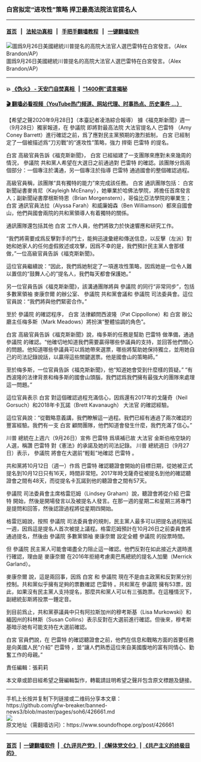 ### 白宫拟定“进攻性”策略  捍卫最高法院法官提名人
------------------------

#### [首页](https://github.com/gfw-breaker/banned-news3/blob/master/README.md) &nbsp;&nbsp;|&nbsp;&nbsp; [法轮功真相](https://github.com/begood0513/basic/blob/master/README.md)  &nbsp;&nbsp;|&nbsp;&nbsp; [手把手翻墙教程](https://github.com/gfw-breaker/guides/wiki)  &nbsp;&nbsp;|&nbsp;&nbsp; [一键翻墙软件](https://github.com/gfw-breaker/nogfw/blob/master/README.md)  



<div><img alt="圖爲9月26日美國總統川普提名的高院大法官人選巴雷特在白宮發言。（Alex Brandon/AP）" src="https://img.soundofhope.org/2020-09/9-28-3-1-1601308009824.jpg"/>
<br/><figcaption class="caption">
 圖爲9月26日美國總統川普提名的高院大法官人選巴雷特在白宮發言。（Alex Brandon/AP）
</figcaption></div><hr/>

#### 💥 [《伪火》 - 天安门自焚真相 ](http://158.247.195.190:10000/videos/blog/weihuo.html)&nbsp; |&nbsp; [“1400例”谎言揭秘  ](http://158.247.195.190:10000/videos/blog/jiexi1400.html)

#### [ 🎬  翻墙必看视频（YouTube热门频道、网站代理、时事热点、历史事件 ...）](https://github.com/gfw-breaker/links/blob/master/banned.md)

<div><div class="Content__Wrapper sc-1bvya0-0 grZQxZ">
 <p class="meta-top">
  <span class="meta">
   【希望之聲2020年9月28日】（本臺記者凌浩綜合報導）
  </span>
  據《福克斯新聞》週一（9月28日）獨家報道，在
  <ok href="/term/1191?lang=b5">
   參議院
  </ok>
  即將對最高法院
  <ok href="/term/101730?lang=b5">
   大法官提名人
  </ok>
  <ok href="/term/131688?lang=b5">
   巴雷特
  </ok>
  （Amy Coney Barrett）進行確認之前，爲了應對民主黨預期的激烈抵制，
  <ok href="/term/1388?lang=b5">
   白宮
  </ok>
  已經制定了一個被描述爲“刀刃戰”的“進攻性”策略，強力
  <ok href="/term/86134?lang=b5">
   捍衛
  </ok>
  <ok href="/term/131688?lang=b5">
   巴雷特
  </ok>
  的提名。
 </p>
 <p>
  <ok href="/term/1388?lang=b5">
   白宮
  </ok>
  高級官員告訴《福克斯新聞》，
  <ok href="/term/1388?lang=b5">
   白宮
  </ok>
  已經組建了一支團隊來應對未來幾周的情況，
  <ok href="/term/1191?lang=b5">
   參議院
  </ok>
  共和黨人希望在大選日之前通過對
  <ok href="/term/131688?lang=b5">
   巴雷特
  </ok>
  的確認。該團隊分爲兩個部分：一個專注於溝通，另一個專注於指導
  <ok href="/term/131688?lang=b5">
   巴雷特
  </ok>
  通過國會的整個確認過程。
 </p>
 <div class="AD_Embed__Wrap-sc-1xslmin-0 igMuqX module desktop">
  <div>
  </div>
 </div>
 <p>
  高級官員稱，該團隊“具有獨特的能力”來完成該任務。
  <ok href="/term/1388?lang=b5">
   白宮
  </ok>
  通訊團隊包括：
  <ok href="/term/1388?lang=b5">
   白宮
  </ok>
  新聞祕書麥肯尼（Kayleigh McEnany），她畢業於哈佛法學院，將擔任首席發言人；副新聞祕書摩根斯特恩（Brian Morgenstern），哥倫比亞法學院的畢業生；
  <ok href="/term/1388?lang=b5">
   白宮
  </ok>
  通訊官員法拉（Alyssa Farah）和威廉姆森（Ben Williamson）都來自國會山，他們與國會兩院的共和黨領導人有着獨特的關係。
 </p>
 <p>
  通訊團隊還包括其他
  <ok href="/term/1388?lang=b5">
   白宮
  </ok>
  工作人員，他們將致力於快速響應和研究工作。
 </p>
 <p>
  “我們將需要成爲反擊對手的鬥士，能夠迅速彙總和傳送信息，以反擊（左派）對她和她家人的任何虛假敘述或攻擊，因爲不幸的是，我們預計民主黨人會那樣做，”一位高級官員告訴《福克斯新聞》。
 </p>
 <p>
  這位官員繼續說：“因此，我們爲她制定了一項進攻性策略，因爲她是一位令人難以置信的“鼓舞人心的”提名人，我們每天都會保護她。”
 </p>
 <p>
  另一位官員告訴《福克斯新聞》，該溝通團隊將與
  <ok href="/term/1191?lang=b5">
   參議院
  </ok>
  的同行“非常同步”，包括
  <ok href="/term/189992?lang=b5">
   多數黨領袖
  </ok>
  <ok href="/term/1192?lang=b5">
   麥康奈爾
  </ok>
  的辦公室、
  <ok href="/term/1191?lang=b5">
   參議院
  </ok>
  共和黨會議和
  <ok href="/term/1191?lang=b5">
   參議院
  </ok>
  司法委員會。這位官員說：“我們將與他們緊密合作。”
 </p>
 <p>
  至於
  <ok href="/term/1191?lang=b5">
   參議院
  </ok>
  的確認程序，
  <ok href="/term/1388?lang=b5">
   白宮
  </ok>
  法律顧問西波隆（Pat Cippollone）和
  <ok href="/term/1388?lang=b5">
   白宮
  </ok>
  辦公廳主任梅多斯（Mark Meadows）將扮演“整體協調的角色”。
 </p>
 <p>
  <ok href="/term/1388?lang=b5">
   白宮
  </ok>
  高級官員告訴《福克斯新聞》說，梅多斯的任務是幫助
  <ok href="/term/131688?lang=b5">
   巴雷特
  </ok>
  做準備，通過
  <ok href="/term/1191?lang=b5">
   參議院
  </ok>
  的確認。“他確切地知道我們需要贏得哪些參議員的支持，並回答他們關心的問題。他知道哪些參議員可以爲她帶來選票，哪些將幫助她保持獨立，並用她自己的司法記錄說話，以贏得這些關鍵選票。他是國會山的策略師。”
 </p>
 <p>
  至於梅多斯，一位官員告訴《福克斯新聞》，他“知道她會受到什麼樣的質疑。” “有西波隆的法律背景和梅多斯的國會山頭腦，我們認爲我們擁有最強大的團隊來處理這一問題。”
 </p>
 <p>
  這位官員表示
  <ok href="/term/1388?lang=b5">
   白宮
  </ok>
  對這個確認過程充滿信心，因爲還有2017年的戈薩奇（Neil Gorsuch）和2018年卡瓦諾（Brett Kavanaugh）
  <ok href="/term/28528?lang=b5">
   大法官
  </ok>
  的確認經驗。
 </p>
 <p>
  這位官員說：“從戰略意義講，我們瞭解這一過程。我們已經有通過了兩次確認的豐富經驗。我們有一支
  <ok href="/term/1388?lang=b5">
   白宮
  </ok>
  顧問團隊，他們知道會發生什麼，我們充滿了信心。”
 </p>
 <p>
  <ok href="/term/1041?lang=b5">
   川普
  </ok>
  總統在上週六（9月26日）宣佈
  <ok href="/term/131688?lang=b5">
   巴雷特
  </ok>
  爲填補已故
  <ok href="/term/28528?lang=b5">
   大法官
  </ok>
  金斯伯格空缺的人選，稱讚
  <ok href="/term/131688?lang=b5">
   巴雷特
  </ok>
  對《憲法》的承諾及她的司法記錄。
  <ok href="/term/1041?lang=b5">
   川普
  </ok>
  總統週日（9月27日）表示，
  <ok href="/term/1191?lang=b5">
   參議院
  </ok>
  將會在大選前“輕鬆”地確認
  <ok href="/term/131688?lang=b5">
   巴雷特
  </ok>
  。
 </p>
 <div class="AD_Embed__Wrap-sc-1xslmin-0 igMuqX module desktop">
  <div>
  </div>
 </div>
 <p>
  共和黨將10月12日（週一）作爲
  <ok href="/term/131688?lang=b5">
   巴雷特
  </ok>
  確認聽證會開始的目標日期，從她被正式提名到10月12日只有16天，時間非常短。2017年時戈薩奇從被提名到他的確認聽證會之間有48天，而從提名卡瓦諾到他的聽證會之間有57天。
 </p>
 <p>
  <ok href="/term/1191?lang=b5">
   參議院
  </ok>
  司法委員會主席格雷厄姆（Lindsey Graham）說，聽證會將從介紹
  <ok href="/term/131688?lang=b5">
   巴雷特
  </ok>
  開始，然後是開場發言以及被提名人發言。在那一週的星期二和星期三將專門是提問和回答，然後認證過程將從星期四開始。
 </p>
 <p>
  格雷厄姆說，按照
  <ok href="/term/1191?lang=b5">
   參議院
  </ok>
  司法委員會的規則，民主黨人最多可以把提名過程拖延一週，因爲這是提名人首次被提上議程。格雷厄姆預計在10月26日之前委員會將通過提名，然後由
  <ok href="/term/1191?lang=b5">
   參議院
  </ok>
  <ok href="/term/189992?lang=b5">
   多數黨領袖
  </ok>
  <ok href="/term/1192?lang=b5">
   麥康奈爾
  </ok>
  設定全體
  <ok href="/term/1191?lang=b5">
   參議院
  </ok>
  的投票時間。
 </p>
 <p>
  但
  <ok href="/term/1191?lang=b5">
   參議院
  </ok>
  民主黨人可能會竭盡全力阻止這一確認。他們反對在如此接近大選時進行確認，理由是
  <ok href="/term/1192?lang=b5">
   麥康奈爾
  </ok>
  在2016年拒絕考慮奧巴馬總統的提名人加蘭（Merrick Garland）。
 </p>
 <p>
  <ok href="/term/1192?lang=b5">
   麥康奈爾
  </ok>
  說，這是兩回事，因爲
  <ok href="/term/1388?lang=b5">
   白宮
  </ok>
  和
  <ok href="/term/1191?lang=b5">
   參議院
  </ok>
  現在不是由主政黨和反對黨分別控制。共和黨似乎擁有足夠的票數確認
  <ok href="/term/131688?lang=b5">
   巴雷特
  </ok>
  。共和黨在
  <ok href="/term/1191?lang=b5">
   參議院
  </ok>
  擁有53票，因此，如果沒有民主黨人支持提名，那麼共和黨人可以有三張跑票。在這種情況下，副總統彭斯將投票一錘定音。
 </p>
 <p>
  到目前爲止，共和黨蔘議員中只有阿拉斯加州的穆考斯基（Lisa Murkowski）和緬因州的科林斯（Susan Collins）表示反對在大選前進行確認。但後來，穆考斯基暗示她有可能支持在大選前確認。
 </p>
 <p>
  <ok href="/term/1388?lang=b5">
   白宮
  </ok>
  官員們說，在
  <ok href="/term/131688?lang=b5">
   巴雷特
  </ok>
  的確認聽證會之前，他們在信息和戰略方面的首要任務是向美國人民“介紹”
  <ok href="/term/131688?lang=b5">
   巴雷特
  </ok>
  ，並“讓人們熟悉這位來自美國腹地的富有同情心、勤奮工作的母親。”
 </p>
 <p class="meta-btm">
  責任編輯：張莉莉
 </p>
 <p class="meta-btm">
  本文章或節目經希望之聲編輯製作，轉載請註明希望之聲幷包含原文標題及鏈接。
 </p>
</div>
</div>
<hr/>
手机上长按并复制下列链接或二维码分享本文章：<br/>
https://github.com/gfw-breaker/banned-news3/blob/master/pages/soh6/426661.md <br/>
<a href='https://github.com/gfw-breaker/banned-news3/blob/master/pages/soh6/426661.md'><img src='https://github.com/gfw-breaker/banned-news3/blob/master/pages/soh6/426661.md.png'/></a> <br/>
原文地址（需翻墙访问）：https://www.soundofhope.org/post/426661


------------------------
#### [首页](https://github.com/gfw-breaker/banned-news3/blob/master/README.md) &nbsp;|&nbsp; [一键翻墙软件](https://github.com/gfw-breaker/nogfw/blob/master/README.md) &nbsp;| [《九评共产党》](https://github.com/gfw-breaker/9ping.md/blob/master/README.md#九评之一评共产党是什么) | [《解体党文化》](https://github.com/gfw-breaker/jtdwh.md/blob/master/README.md) | [《共产主义的终极目的》](https://github.com/gfw-breaker/gczydzjmd.md/blob/master/README.md)


<img src='http://gfw-breaker.win/banned-news3/pages/soh6/426661.md' width='0px' height='0px'/>